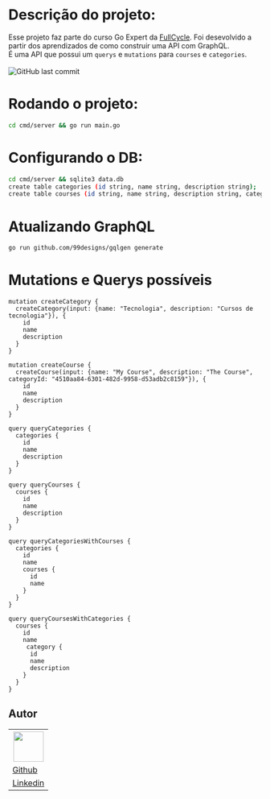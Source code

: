 # Descrição do projeto:
Esse projeto faz parte do curso Go Expert da [FullCycle](https://fullcycle.com.br/). Foi desevolvido a partir dos aprendizados de como construir uma API com GraphQL.<br>
É uma API que possui um `querys` e `mutations` para `courses` e `categories`.
<br><br>
<img alt="GitHub last commit" src="https://img.shields.io/github/last-commit/ClaudionorJunior/go-expert-graphql">

# Rodando o projeto:
```sh
cd cmd/server && go run main.go
```

# Configurando o DB:
```sh
cd cmd/server && sqlite3 data.db
create table categories (id string, name string, description string);
create table courses (id string, name string, description string, category_id string);
```

# Atualizando GraphQL
```sh
go run github.com/99designs/gqlgen generate
```

# Mutations e Querys possíveis 

```javscript
mutation createCategory {
  createCategory(input: {name: "Tecnologia", description: "Cursos de tecnologia"}), {
    id
    name
    description
  }
}
```

```javscript
mutation createCourse {
  createCourse(input: {name: "My Course", description: "The Course", categoryId: "4510aa84-6301-482d-9958-d53adb2c8159"}), {
    id
    name
    description
  }
}
```

```javscript
query queryCategories {
  categories {
    id
    name
    description
  }
}
```

```javscript
query queryCourses {
  courses {
    id
    name
    description
  }
}
```

```javscript
query queryCategoriesWithCourses {
  categories {
    id
    name
    courses {
      id
      name
    }
  }
}
```

```javscript
query queryCoursesWithCategories {
  courses {
    id
    name
     category {
      id
      name
      description
    }
  }
}
```

## Autor
<table>
  <tr>
    <th><img src="https://avatars.githubusercontent.com/u/82416762?v=4" width=60></th>
  </tr>
  <tr>
    <td><a href="https://github.com/ClaudionorJunior">Github</a></td>
  </tr>
  <tr>
    <td><a href="https://www.linkedin.com/in/claudionorsilva">Linkedin</a></td>
  </tr>
</table>
